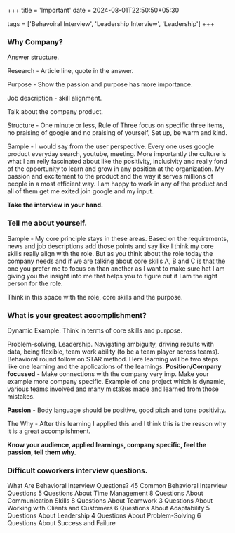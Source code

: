 +++
title = 'Important'
date = 2024-08-01T22:50:50+05:30

tags = ['Behavoiral Interview', 'Leadership Interview', 'Leadership']
+++

### Why Company?

Answer structure.

Research - Article line, quote in the answer.

Purpose - Show the passion and purpose has more importance. 

Job description - skill alignment.

Talk about the company product.

Structure - One minute or less, Rule of Three focus on specific three items, no praising of google and no praising of yourself, Set up, be warm and kind.


Sample - I would say from the user perspective. Every one uses google product everyday search, youtube, meeting. More importantly the culture is what I am relly fascinated about like the positivity, inclusivity and really fond of the opportunity to learn and grow in any position at the organization. My passion and excitement to the product and the way it serves millions of people in a most efficient way. I am happy to work in any of the product and all of them get me exited  join google and my input.


**Take the interview in your hand.**
### Tell me about yourself.
Sample - My core principle stays in these areas. Based on the requirements, news and job descriptions add those points and say like I think my core skills really align with the role.
But as you think about the role today the company needs and if we are talking about core skills A, B and C is that the one you prefer me to  focus on than another as I want to make sure hat I am giving you the insight into me that helps you to figure out if I am the right person for the role.

Think in this space with the role, core skills and the purpose.


### What is your greatest accomplishment?
Dynamic Example. Think in terms of core skills and purpose. 

Problem-solving, Leadership. Navigating ambiguity, driving results with data, being flexible, team work ability (to be a team player across teams).
Behavioral round follow on STAR method. Here learning will be two steps like one learning and the applications of the learnings. 
**Position/Company focussed** - Make connections with the company very imp. Make your example more company specific. Example of one project which is dynamic, various teams involved and many mistakes made and learned from those mistakes.

**Passion** - Body language should be positive, good pitch and tone positivity.

The Why - After this learning I applied this and I think this is the reason why it is a great accomplishment.

**Know your audience, applied learnings, company specific, feel the passion, tell them why.**

### Difficult coworkers interview questions.



What Are Behavioral Interview Questions?
45 Common Behavioral Interview Questions
5 Questions About Time Management
8 Questions About Communication Skills
8 Questions About Teamwork
3 Questions About Working with Clients and Customers
6 Questions About Adaptability
5 Questions About Leadership
4 Questions About Problem-Solving
6 Questions About Success and Failure